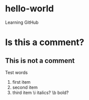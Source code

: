 # hello-world
Learning GitHub

# Is this a comment?
## This is not a comment

Test words

1. first item
2. second item
1. third item
\i italics?
\b bold?
